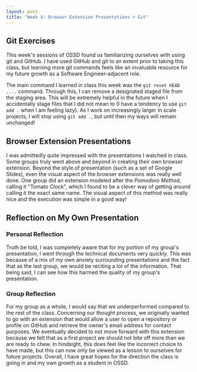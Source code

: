 ```yaml
---
layout: post
title: "Week 4: Browser Extension Presentations + Git"
---
```


## Git Exercises

This week's sessions of OSSD found us familiarizing ourselves with using git and GitHub. I have  used GitHub and git to an extent prior to taking this class, but learning more git commands feels like an invaluable resource for my future growth as a Software Engineer-adjacent role. 

<!--more-->

The main command I learned in class this week was the `git reset HEAD ....` command. Through this, I can remove a designated staged file from the staging area. This will be extremely helpful in the future when I accidentally stage files that I did not mean to (I have a tendency to use `git add .` when I am feeling lazy). As I work on increasingly larger in scale projects, I will stop using `git add .`, but until then my ways will remain unchanged! 

## Browser Extension Presentations

I was admittedly quite impressed with the presentations I watched in class. Some groups truly went above and beyond in creating their own browser extension. Beyond the style of presentation (such as a set of Google Slides), even the visual aspect of the browser extensions was really well done. One group did an extension modeled after the *Pomodoro Method*, calling it "Tomato Clock", which I found to be a clever way of getting around calling it the exact same name. The visual aspect of this method was really nice and the execution was simple in a good way! 

## Reflection on My Own Presentation

### Personal Reflection

Truth be told, I was completely aware that for my portion of my group's presentation, I went through the technical documents very quickly. This was because of a mix of my own anxiety surrounding presentations and the fact that as the last group, we would be reciting a lot of the information. That being said, I can see how this harmed the quality of my group's presentation. 

### Group Reflection

For my group as a whole, I would say that we underperformed compared to the rest of the class. Concerning our thought process, we originally wanted to go with an extension that would allow a user to open a repository or profile on GitHub and retrieve the owner's email address for contact purposes. We eventually decided to not move forward with this extension because we felt that as a first project we should not bite off more than we are ready to chew. In hindsight, this does feel like the incorrect choice to have made, but this can now only be viewed as a lesson to ourselves for future projects. Overall, I have great hopes for the direction the class is going in and my own growth as a student in OSSD. 